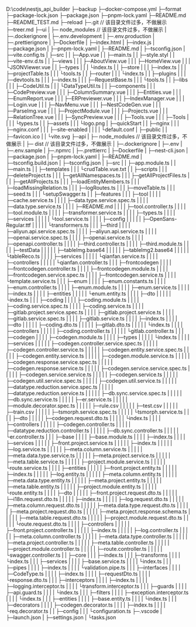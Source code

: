 D:\code\nestjs_api_builder
├─backup
├─docker-compose.yml
├─format
├─package-lock.json
├─package.json
├─pnpm-lock.yaml
├─README.md
├─README_TEST.md
├─reload
├─.git // 该目录文件过多，不做展示
├─treer.md
├─ui 
| ├─ node_modules // 该目录文件过多，不做展示
| ├─.dockerignore
| ├─.env.development
| ├─.env.production
| ├─.prettierignore
| ├─Dockerfile
| ├─index.html
| ├─index.js
| ├─package.json
| ├─pnpm-lock.yaml
| ├─README.md
| ├─tsconfig.json
| ├─vite.config.ts
| ├─src
| |  ├─App.vue
| |  ├─main.ts
| |  ├─style.styl
| |  ├─vite-env.d.ts
| |  ├─views
| |  |   ├─AboutView.vue
| |  |   ├─HomeView.vue
| |  |   └JSONViewer.vue
| |  ├─types
| |  |   └index.ts
| |  ├─store
| |  |   ├─index.ts
| |  |   ├─projectTable.ts
| |  |   └tools.ts
| |  ├─router
| |  |   └index.ts
| |  ├─plugins
| |  |    ├─devtools.ts
| |  |    ├─index.ts
| |  |    ├─RequestBase.ts
| |  |    └tools.ts
| |  ├─libs
| |  |  ├─CodeUtil.ts
| |  |  └DataTypeUtil.ts
| |  ├─components
| |  |     ├─CodePreview.vue
| |  |     ├─ColumnSummary.vue
| |  |     ├─Entities.vue
| |  |     ├─EnumReport.vue
| |  |     ├─ERPreviewer.vue
| |  |     ├─IndexManager.vue
| |  |     ├─Login.vue
| |  |     ├─NavMenu.vue
| |  |     ├─NestCodeGen.vue
| |  |     ├─ParseImg.vue
| |  |     ├─ProjectModule.vue
| |  |     ├─Projects.vue
| |  |     ├─RelationTree.vue
| |  |     ├─SyncPreview.vue
| |  |     ├─Tools.vue
| |  |     ├─Tools
| |  |     |   └types.ts
| |  ├─assets
| |  |   └logo.png
| ├─quickStart
| |     ├─nginx
| |     |   ├─nginx.conf
| |     |   ├─site-enabled
| |     |   |      └default.conf
| ├─public
| |   ├─favicon.ico
| |   └vite.svg
├─api
|  ├─ node_modules // 该目录文件过多，不做展示
|  ├─ dist // 该目录文件过多，不做展示
|  ├─.dockerignore
|  ├─.env
|  ├─.env.sample
|  ├─.npmrc
|  ├─.prettierrc
|  ├─Dockerfile
|  ├─nest-cli.json
|  ├─package.json
|  ├─pnpm-lock.yaml
|  ├─README.md
|  ├─tsconfig.build.json
|  ├─tsconfig.json
|  ├─src
|  |  ├─app.module.ts
|  |  ├─main.ts
|  |  ├─templates
|  |  |     └crudTable.vue.txt
|  |  ├─scripts
|  |  |    ├─deleteProject.ts
|  |  |    ├─getAllNamespaces.ts
|  |  |    ├─getAllProjectFiles.ts
|  |  |    ├─getAllProjects.ts
|  |  |    ├─loadEntityMembers.ts
|  |  |    ├─loadMissingRelation.ts
|  |  |    ├─logRoutes.ts
|  |  |    ├─moveTable.ts
|  |  |    ├─seed.ts
|  |  |    └setupSwagger.ts
|  |  ├─features
|  |  |    ├─tool
|  |  |    |  ├─cache.service.ts
|  |  |    |  ├─data.type.service.spec.ts
|  |  |    |  ├─data.type.service.ts
|  |  |    |  ├─README.md
|  |  |    |  ├─tool.controller.ts
|  |  |    |  ├─tool.module.ts
|  |  |    |  ├─transformer.service.ts
|  |  |    |  ├─types.ts
|  |  |    |  ├─services
|  |  |    |  |    └tool.service.ts
|  |  |    |  ├─config
|  |  |    |  |   ├─OpenSans-Regular.ttf
|  |  |    |  |   └transformers.ts
|  |  |    ├─third
|  |  |    |   ├─aliyun.api.service.spec.ts
|  |  |    |   ├─aliyun.api.service.ts
|  |  |    |   ├─openai.service.spec.ts
|  |  |    |   ├─openai.service.ts
|  |  |    |   ├─openapi.controller.ts
|  |  |    |   ├─third.controller.ts
|  |  |    |   ├─third.module.ts
|  |  |    |   ├─testData
|  |  |    |   |    ├─tableImg.base64
|  |  |    |   |    ├─tableImg2.base64
|  |  |    |   |    └tableReco.ts
|  |  |    |   ├─services
|  |  |    |   |    └qianfan.service.ts
|  |  |    |   ├─controllers
|  |  |    |   |      └qianfan.controller.ts
|  |  |    ├─frontcodegen
|  |  |    |      ├─frontcodegen.controller.ts
|  |  |    |      ├─frontcodegen.module.ts
|  |  |    |      ├─frontcodegen.service.spec.ts
|  |  |    |      ├─frontcodegen.service.ts
|  |  |    |      └template.service.ts
|  |  |    ├─enum
|  |  |    |  ├─enum.constants.ts
|  |  |    |  ├─enum.controller.ts
|  |  |    |  ├─enum.module.ts
|  |  |    |  ├─enum.service.ts
|  |  |    |  ├─index.ts
|  |  |    |  ├─entities
|  |  |    |  |    └enum.entity.ts
|  |  |    |  ├─dto
|  |  |    |  |  └index.ts
|  |  |    ├─coding
|  |  |    |   ├─coding.module.ts
|  |  |    |   ├─coding.service.spec.ts
|  |  |    |   ├─coding.service.ts
|  |  |    |   ├─gitlab.project.service.spec.ts
|  |  |    |   ├─gitlab.project.service.ts
|  |  |    |   ├─gitlab.service.spec.ts
|  |  |    |   ├─gitlab.service.ts
|  |  |    |   ├─index.ts
|  |  |    |   ├─dto
|  |  |    |   |  ├─coding.dto.ts
|  |  |    |   |  ├─gitlab.dto.ts
|  |  |    |   |  └index.ts
|  |  |    |   ├─controllers
|  |  |    |   |      ├─coding.controller.ts
|  |  |    |   |      └gitlab.controller.ts
|  |  |    ├─codegen
|  |  |    |    ├─codegen.module.ts
|  |  |    |    ├─types
|  |  |    |    |   └index.ts
|  |  |    |    ├─services
|  |  |    |    |    ├─codegen.controller.service.spec.ts
|  |  |    |    |    ├─codegen.controller.service.ts
|  |  |    |    |    ├─codegen.entity.service.spec.ts
|  |  |    |    |    ├─codegen.entity.service.ts
|  |  |    |    |    ├─codegen.module.service.ts
|  |  |    |    |    ├─codegen.response.service.spec.ts
|  |  |    |    |    ├─codegen.response.service.ts
|  |  |    |    |    ├─codegen.service.service.spec.ts
|  |  |    |    |    ├─codegen.service.service.ts
|  |  |    |    |    ├─codegen.service.ts
|  |  |    |    |    ├─codegen.util.service.spec.ts
|  |  |    |    |    ├─codegen.util.service.ts
|  |  |    |    |    ├─datatype.reduction.service.spec.ts
|  |  |    |    |    ├─datatype.reduction.service.ts
|  |  |    |    |    ├─db.sync.service.spec.ts
|  |  |    |    |    ├─db.sync.service.ts
|  |  |    |    |    ├─er.service.ts
|  |  |    |    |    ├─module.decorator.spec.ts
|  |  |    |    |    ├─rule.csv
|  |  |    |    |    ├─test.csv
|  |  |    |    |    ├─train.csv
|  |  |    |    |    ├─tsmorph.service.spec.ts
|  |  |    |    |    └tsmorph.service.ts
|  |  |    |    ├─dto
|  |  |    |    |  ├─codegen.request.dto.ts
|  |  |    |    |  └index.ts
|  |  |    |    ├─controllers
|  |  |    |    |      ├─codegen.controller.ts
|  |  |    |    |      ├─datatype.reduction.controller.ts
|  |  |    |    |      ├─db.sync.controller.ts
|  |  |    |    |      └er.controller.ts
|  |  |    ├─base
|  |  |    |  ├─base.module.ts
|  |  |    |  ├─index.ts
|  |  |    |  ├─services
|  |  |    |  |    ├─front.project.service.ts
|  |  |    |  |    ├─index.ts
|  |  |    |  |    ├─log.service.ts
|  |  |    |  |    ├─meta.column.service.ts
|  |  |    |  |    ├─meta.data.type.service.ts
|  |  |    |  |    ├─meta.project.service.ts
|  |  |    |  |    ├─meta.table.service.ts
|  |  |    |  |    ├─project.module.service.ts
|  |  |    |  |    └route.service.ts
|  |  |    |  ├─entities
|  |  |    |  |    ├─front.project.entity.ts
|  |  |    |  |    ├─index.ts
|  |  |    |  |    ├─log.entity.ts
|  |  |    |  |    ├─meta.column.entity.ts
|  |  |    |  |    ├─meta.data.type.entity.ts
|  |  |    |  |    ├─meta.project.entity.ts
|  |  |    |  |    ├─meta.table.entity.ts
|  |  |    |  |    ├─project.module.entity.ts
|  |  |    |  |    └route.entity.ts
|  |  |    |  ├─dto
|  |  |    |  |  ├─front.project.request.dto.ts
|  |  |    |  |  ├─i18n.request.dto.ts
|  |  |    |  |  ├─index.ts
|  |  |    |  |  ├─log.request.dto.ts
|  |  |    |  |  ├─meta.column.request.dto.ts
|  |  |    |  |  ├─meta.data.type.request.dto.ts
|  |  |    |  |  ├─meta.project.request.dto.ts
|  |  |    |  |  ├─meta.project.response.schema.ts
|  |  |    |  |  ├─meta.table.request.dto.ts
|  |  |    |  |  ├─project.module.request.dto.ts
|  |  |    |  |  └route.request.dto.ts
|  |  |    |  ├─controllers
|  |  |    |  |      ├─front.project.controller.ts
|  |  |    |  |      ├─index.ts
|  |  |    |  |      ├─log.controller.ts
|  |  |    |  |      ├─meta.column.controller.ts
|  |  |    |  |      ├─meta.data.type.controller.ts
|  |  |    |  |      ├─meta.project.controller.ts
|  |  |    |  |      ├─meta.table.controller.ts
|  |  |    |  |      ├─project.module.controller.ts
|  |  |    |  |      ├─route.controller.ts
|  |  |    |  |      └swagger.controller.ts
|  |  ├─core
|  |  |  ├─index.ts
|  |  |  ├─transforms
|  |  |  |     └index.ts
|  |  |  ├─services
|  |  |  |    ├─base.service.ts
|  |  |  |    └index.ts
|  |  |  ├─pipes
|  |  |  |   ├─index.ts
|  |  |  |   └validation.pipe.ts
|  |  |  ├─interfaces
|  |  |  |     ├─CodeType.ts
|  |  |  |     ├─index.ts
|  |  |  |     ├─requestDto.ts
|  |  |  |     └response.dto.ts
|  |  |  ├─interceptors
|  |  |  |      ├─index.ts
|  |  |  |      ├─logging.interceptor.ts
|  |  |  |      └transform.interceptor.ts
|  |  |  ├─guards
|  |  |  |   ├─api.guard.ts
|  |  |  |   └index.ts
|  |  |  ├─filters
|  |  |  |    ├─exception.interceptor.ts
|  |  |  |    └index.ts
|  |  |  ├─entities
|  |  |  |    ├─base.entity.ts
|  |  |  |    └index.ts
|  |  |  ├─decorators
|  |  |  |     ├─codegen.decorator.ts
|  |  |  |     ├─index.ts
|  |  |  |     └req.decorator.ts
|  |  ├─config
|  |  |   └configuration.ts
├─.vscode
|    ├─launch.json
|    ├─settings.json
|    └tasks.json